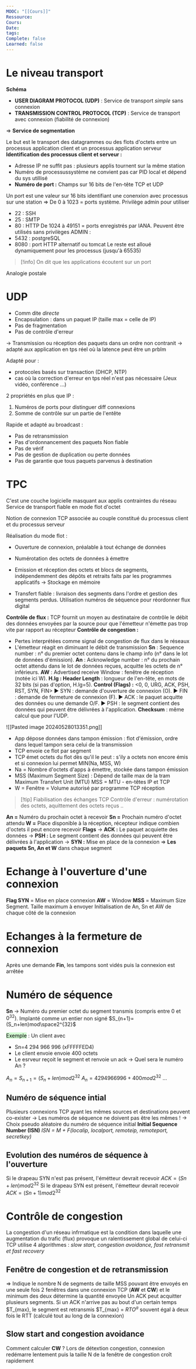 ```yaml
---
MOOC: "[[Cours]]"
Ressource: 
Cours: 
Date: 
tags: 
Complete: false
Learned: false
---
```

 # Le niveau transport
**Schéma**

- **USER DIAGRAM PROTOCOL (UDP)** : Service de transport *simple* sans connexion
- **TRANSMISSION CONTROL PROTOCOL (TCP)** : Service de transport avec connexion (fiabilité de connexion)

⇒ **Service de segmentation**

Le but est le transport des datagrammes ou des flots d'octets entre un processus application client et un processus application serveur
**Identification des processus client et serveur :**
- Adresse IP ne suffit pas : plusieurs applis tournent sur la même station
- Numéro de processussystème ne convient pas car PID local et dépend du sys utillisé
- **Numéro de port :** Champs sur 16 bits de l'en-tête TCP et UDP

Un port est une valeur sur 16 bits identifiant une conenxion avec processus sur une station
⇒ De 0 à 1023 = ports système. Privilège admin pour  utiliser
- 22 : SSH
- 25 : SMTP
- 80 : HTTP
De 1024 à 49151 = ports enregistrés par IANA. Peuvent être utilisés sans privilèges ADMIN :
- 5432 : postgreSQL
- 8080 : port HTTP alternatif ou tomcat
Le reste est alloué dynamiquement pour les processus (jusqu'à 65535)
> [!info]
> On dit que les applications écoutent sur un port

Analogie postale

# UDP
- Comm dite *directe*
- Encapsulation : dans un paquet IP (taille max = celle de IP)
- Pas de fragmentation
- Pas de contrôle d'erreur

→ Transmission ou réception des paquets dans un ordre non contranit → adapté aux application en tps réel où la latence peut être un prblm

Adapté pour :
- protocoles basés sur transaction (DHCP, NTP)
- cas où la correction d'erreur en tps réel n'est pas nécessaire (Jeux vidéo, conférence ...)

2 propriétés en plus que IP :
1. Numéros de ports pour distinguer diff connexions
2. Somme de contrôle sur un partie de l'entête

Rapide et adapté au broadcast :
- Pas de retransmission
- Pas d'ordonnancement des paquets
Non fiable
- Pas de vérif
- Pas de gestion de duplication ou perte données
- Pas de garantie que tous paquets parvenus à destination

# TPC
C'est une couche logicielle masquant aux applis contraintes du réseau
Service de transport fiable en mode flot d'octet

Notion de connexion TCP associée au couple constitué du processus client et du processus serveur

Réalisation du mode flot :
- Ouverture de connexion, préalable à tout échange de données
- Numérotation des octets de données à émettre
- Emission et réception des octets et blocs de segments, indépendemment des dépôts et retraits faits par les programmes applicatifs → Stockage en mémoire

- Transfert fiable : livraison des segments dans l'ordre et gestion des segments perdus. Utilisation numéros de séquence pour réordonner flux digital

**Contrôle de flux :** TCP fournit un moyen au destinataire de contrôle le débit des données envoyées par la source pour que l'émetteur n'émette pas trop vite par rapport au récepteur
**Contrôle de congestion :**
- Pertes interprétées comme signal de congestion de flux dans le réseaux
- L'émetteur réagit en diminuant le débit de transmission
**Sn** : Sequence number : n° du premier octet contenu dans le champ info (n° dans le lot de données d'émission).
**An** : Acknowledge number : n° du prochain octet attendu dans le lot de données reçues, acquitte les octets de n° inférieurs.
**AW** : Advertised receive Window : fenêtre de réception (notée ici W).
**H.lg : Header Length** : longueur de l'en-tête, en mots de 32 bits (si pas d'option, H.lg=5).
**Control (Flags) :** <0, 0, URG, ACK, PSH, RST, SYN, FIN>
 ▶ SYN : demande d'ouverture de connexion (O).
 ▶ FIN : demande de fermeture de connexion (F).
 ▶ ACK : le paquet acquitte des données ou une demande O/F.
 ▶ PSH : le segment contient des données qui peuvent être délivrées à l'application.
**Checksum** : même calcul que pour l'UDP.

![[Pasted image 20240528013351.png]]


- App dépose données dans tampon émission : flot d'émission, ordre dans lequel tampon sera celui de la transmission
- TCP envoie ce flot par segment
- TCP émet octets du flot dès qu'il le peut : s'ily a octets non encore émis et si connexion lui permet
MIN(Na, MSS, W)
- Na = Nombre d'octets d'apps à émettre, stockée dans tampon émission
- MSS (Maximum Segment Size) : Dépend de taille max de la tram Maximum Transfert Unit (MTU)
  MSS = MTU - en-têtes IP et TCP
- W = Fenêtre = Volume autorisé par programme TCP réception

> [!tip] Fiabilisation des échanges TCP
> Contrôle d'erreur : numérotation des octets, aquittement des octets reçus ..


**An =** Numéro du prochain octet à recevoir
**Sn =** Prochain numéro d'octet attendu
**W =** Place disponible à la réception, récepteur indique combien d'octets il peut encore recevoir
**Flags**
 → **ACK :** Le paquet acquiette des données
 → **PSH :** Le segment contient des données qui peuvent être délivrées à l'application
 → **SYN :** Mise en place de la connexion
⇒ **Les paquets Sn, An et W** dans chaque segment
# Echange à l'ouverture d'une connexion
**Flag SYN** = Mise en place connexion
**AW** = Window
**MSS** = Maximum Size Segment. Taille maximum à envoyer
Initialisation de An, Sn et AW de chaque côté de la connexion
# Echanges à la fermeture de connexion
Après une demande **Fin**, les tampons sont vidés puis la connexion est arrêtée

# Numéro de séquence
**Sn** → Numéro du premier octet du segment transmis (compris entre 0 et $0^{32})$. Implanté comme un entier non signé
$S_{n+1}=(S_n+len)mod\space2^{32}$ 

<mark style="background: #BBFABBA6;">Exemple</mark> : Un client avec
- Sn=4 294 966 996 (xFFFFFED4)
- Le client envoie envoie 400 octets
- Le esrveur reçoit le segment et renvoie un ack 
→ Quel sera le numéro An ?

$A_n=S_{n+1}=(S_n+len)mod2^{32}$
$A_n=4 294 966 996+400mod2^{32}$
...

## Numéro de séquence intial
Plusieurs connexions TCP ayant les mêmes sources et destinations peuvent co-exister
→ Les numéros de séquence ne doivent pas être les mêmes !
→ Choix pseudo aléatoire du numéro de séquence initial **Initial Sequence Number (ISN)**
*ISN = M + F(localip, localport, remoteip, remoteport, secretkey)*

## Evolution des numéros de séquence à  l'ouverture
Si le drapeau SYN n'est pas présent, l'émétteur devrait recevoir $ACK=(Sn+len)mod2^{32}$
Si le drapeau SYN est présent, l'émetteur devrait recevoir $ACK=(Sn+1)mod2^{32}$

# Contrôle de congestion
La congestion d'un réseau infrmatique est la condition dans laquelle une augmentation du trafic (flux) provoque un ralentissement global de celui-ci
TCP utilise 4 algorithmes : *slow start, congestion avoidance, fast retransmit et fast recovery*

## Fenêtre de congestion et de retransmission
⇒ Indique le nombre N de segments de taille MSS pouvant être envoyés en une seule fois
2 fenêtres dans une connexion TCP (**AW** et **CW**) et le minimum des deux détermine la quantité envoyée
Un ACK peut acquitter plusieurs segments. Si un ACK n'arrive pas au bout d'un certain temps $T_{max}, le segment est retransmis
$T_{max} = $RTO^a$ souvent égal à deux fois le RTT (calculé tout au long de la connexion)

## Slow start and congestion avoidance
Comment calculer **CW** ?
Lors de détextion congestion, connexion redémarre lentement puis la taille N de la fenêtre de congestion croît rapidement
